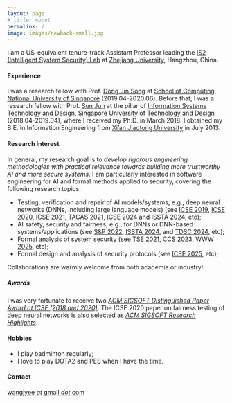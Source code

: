 ```yaml
---
layout: page
# title: About
permalink: /
image: images/newback-small.jpg
---
```


I am a US-equivalent tenure-track Assistant Professor leading the [IS2 (Intelligent System Security) Lab](http://is2lab.github.io) at [Zhejiang University](https://www.zju.edu.cn/), Hangzhou, China.


#### Experience

<!-- - July 2020 - present, Assistant Professor, Zhejiang University
- April 2019 - June 2020, Research Fellow, National University of Singapore, Supervisor: Prof. [Dong Jin Song](https://www.comp.nus.edu.sg/~dongjs/)
- April 2018 - April 2019, Research Fellow, Singapore University of Technology and Design, Supervisor: Prof. [Sun Jun](https://sunjun.site/) -->

I was a research fellow with Prof. [Dong Jin Song](https://www.comp.nus.edu.sg/~dongjs/) at [School of Computing](https://www.comp.nus.edu.sg/), [National University of Singapore](http://www.nus.edu.sg/) (2019.04-2020.06). Before that, I was a research fellow with Prof. [Sun Jun](https://sunjun.site/) at the pillar of [Information Systems Technology and Design](https://istd.sutd.edu.sg/), [Singapore University of Technology and Design](https://www.sutd.edu.sg/) (2018.04-2019.04), where I received my Ph.D. in March 2018. I obtained my B.E. in Information Engineering from [Xi’an Jiaotong University](http://www.xjtu.edu.cn/) in July 2013.
 

<!-- <img align="right" src="images/me2.jpeg" />  -->
<!-- <img style="float: right;" src="images/me2.jpeg">  -->

#### Research Interest

In general, my research goal is to *develop rigorous engineering methodologies with practical relevance towards building more trustworthy AI and more secure systems*. I am particularly interested in software engineering for AI and formal methods applied to security, covering the following research topics:
- Testing, verification and repair of AI models/systems, e.g., deep neural networks (DNNs, including large language models) (see [ICSE 2019](https://ieeexplore.ieee.org/abstract/document/8812047), [ICSE 2020](https://dl.acm.org/doi/10.1145/3377811.3380331), [ICSE 2021](https://dl.acm.org/doi/10.1109/ICSE43902.2021.00038), [TACAS 2021](https://link.springer.com/chapter/10.1007/978-3-030-72016-2_21), [ICSE 2024](https://dl.acm.org/doi/10.1145/3597503.3623332) and [ISSTA 2024](https://dl.acm.org/doi/10.1145/3650212.3652132), etc);
- AI safety, security and fairness, e.g., for DNNs or DNN-based systems/applications (see [S&P 2022](https://ieeexplore.ieee.org/document/9833747), [ISSTA 2024](https://dl.acm.org/doi/10.1145/3650212.3680375), and [TDSC 2024](https://ieeexplore.ieee.org/document/10480645), etc);
- Formal analysis of system security (see [TSE 2021](https://ieeexplore.ieee.org/document/8576657), [CCS 2023](https://dl.acm.org/doi/abs/10.1145/3576915.3616609), [WWW 2025](), etc);
- Formal design and analysis of security protocols (see [ICSE 2025](), etc); 


Collaborations are warmly welcome from both academia or industry!

<!-- my research concerns *how to better design, implement and analyze systems, with a focus on artificial intelligence (AI) systems and cyber-physical systems (CPS), such as autonomous driving car, industrial control system, and recommendation system, using various software engineering (SE) techniques ranging from formal methods, program analysis to software testing.* <u>Most of my recent works are focused on testing and enhancing the robustness or fairness of deep learning models deployed in different application domains to improve the system reliability and security.</u> -->

##### Awards
I was very fortunate to receive two [*ACM SIGSOFT Distinguished Paper Award at ICSE (2018 and 2020)*](https://www.sigsoft.org/awards/distinguishedPaperAward.html). The ICSE 2020 paper on fairness testing of deep neural networks is also selected as [*ACM SIGSOFT Research Highlights*](https://www.sigsoft.org/resources/highlights.html).

<!-- #### Vacancies -->

<!-- <font color="#dd0000">
I am actively looking for self-motivated PostDoc/PhD/master/research assistants/research interns to work with me at ZJU. </font>
Feel free to drop me an email with CV if you are interested. Preferred PhD candidates should have a strong background in logic, mathematics or programming, and more importantly love doing research. For ZJU students, please walk in to my office at Lecture Building 9-350, if you wish to have a talk.
 -->

#### Hobbies

- I play badminton regularly;
- I love to play DOTA2 and PES when I have the time.

#### Contact

[wangjyee *at* gmail *dot* com](mailto:wangjyee@gmail.com)